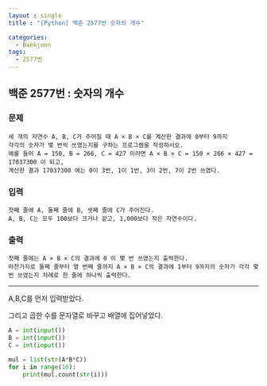 ```yaml
---
layout : single
title : "[Python] 백준 2577번 숫자의 개수"

categories:
  - Baekjoon
tags:
  - 2577번
---
```

## 백준 2577번 : 숫자의 개수
### 문제
```
세 개의 자연수 A, B, C가 주어질 때 A × B × C를 계산한 결과에 0부터 9까지 
각각의 숫자가 몇 번씩 쓰였는지를 구하는 프로그램을 작성하시오.
예를 들어 A = 150, B = 266, C = 427 이라면 A × B × C = 150 × 266 × 427 = 17037300 이 되고, 
계산한 결과 17037300 에는 0이 3번, 1이 1번, 3이 2번, 7이 2번 쓰였다.
```
### 입력
```
첫째 줄에 A, 둘째 줄에 B, 셋째 줄에 C가 주어진다.
A, B, C는 모두 100보다 크거나 같고, 1,000보다 작은 자연수이다.
```
### 출력
```
첫째 줄에는 A × B × C의 결과에 0 이 몇 번 쓰였는지 출력한다.
마찬가지로 둘째 줄부터 열 번째 줄까지 A × B × C의 결과에 1부터 9까지의 숫자가 각각 몇 번 쓰였는지 차례로 한 줄에 하나씩 출력한다.
```
---- 

A,B,C를 먼저 입력받았다.

그리고 곱한 수를 문자열로 바꾸고 배열에 집어넣었다.

```python
A = int(input())
B = int(input())
C = int(input())

mul = list(str(A*B*C))
for i in range(10):
    print(mul.count(str(i)))
```

